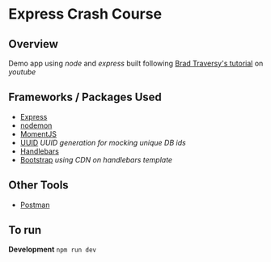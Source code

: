 # Express Crash Course

## Overview
Demo app using *node* and *express* built following [Brad Traversy's tutorial](https://www.youtube.com/watch?v=L72fhGm1tfE) on *youtube*

## Frameworks / Packages Used
- [Express](https://expressjs.com/)
- [nodemon](https://www.npmjs.com/package/nodemon)
- [MomentJS](https://momentjs.com/)
- [UUID](https://www.npmjs.com/package/uuid) *UUID generation for mocking unique DB ids*
- [Handlebars](https://www.npmjs.com/package/express-handlebars)
- [Bootstrap](https://getbootstrap.com/docs/4.5/getting-started/introduction/) *using CDN on handlebars template*

## Other Tools 
- [Postman](https://www.postman.com/)

## To run

**Development** `npm run dev`